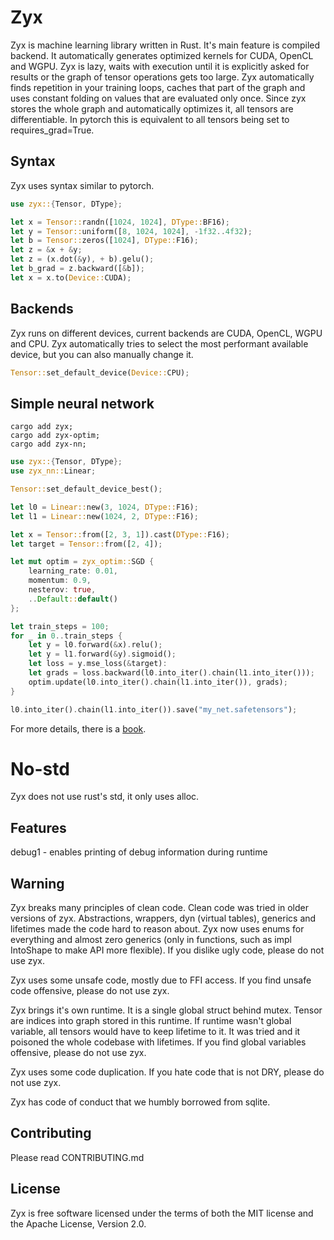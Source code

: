 # Zyx

Zyx is machine learning library written in Rust.
It's main feature is compiled backend. It automatically generates
optimized kernels for CUDA, OpenCL and WGPU.
Zyx is lazy, waits with execution until it is explicitly asked for results
or the graph of tensor operations gets too large.
Zyx automatically finds repetition in your training loops, caches
that part of the graph and uses constant folding on values that are evaluated
only once. Since zyx stores the whole graph and automatically optimizes it,
all tensors are differentiable. In pytorch this is equivalent to all tensors
being set to requires_grad=True.

## Syntax

Zyx uses syntax similar to pytorch.

```rust
use zyx::{Tensor, DType};

let x = Tensor::randn([1024, 1024], DType::BF16);
let y = Tensor::uniform([8, 1024, 1024], -1f32..4f32);
let b = Tensor::zeros([1024], DType::F16);
let z = &x + &y;
let z = (x.dot(&y), + b).gelu();
let b_grad = z.backward([&b]);
let x = x.to(Device::CUDA);
```

## Backends

Zyx runs on different devices, current backends are CUDA, OpenCL, WGPU and CPU.
Zyx automatically tries to select the most performant available device, but you can also manually change it.
```rust
Tensor::set_default_device(Device::CPU);
```

## Simple neural network

```shell
cargo add zyx;
cargo add zyx-optim;
cargo add zyx-nn;
```
```rust
use zyx::{Tensor, DType};
use zyx_nn::Linear;

Tensor::set_default_device_best();

let l0 = Linear::new(3, 1024, DType::F16);
let l1 = Linear::new(1024, 2, DType::F16);

let x = Tensor::from([2, 3, 1]).cast(DType::F16);
let target = Tensor::from([2, 4]);

let mut optim = zyx_optim::SGD {
    learning_rate: 0.01,
    momentum: 0.9,
    nesterov: true,
    ..Default::default()
};

let train_steps = 100;
for _ in 0..train_steps {
    let y = l0.forward(&x).relu();
    let y = l1.forward(&y).sigmoid();
    let loss = y.mse_loss(&target):
    let grads = loss.backward(l0.into_iter().chain(l1.into_iter()));
    optim.update(l0.into_iter().chain(l1.into_iter()), grads);
}

l0.into_iter().chain(l1.into_iter()).save("my_net.safetensors");
```

For more details, there is a [book](https://zk4x.github.io/zyx).

# No-std

Zyx does not use rust's std, it only uses alloc.

## Features

debug1 - enables printing of debug information during runtime

## Warning

Zyx breaks many principles of clean code. Clean code was tried in older versions of zyx.
Abstractions, wrappers, dyn (virtual tables), generics and lifetimes made the code hard
to reason about. Zyx now uses enums for everything and almost zero generics (only in functions,
such as impl IntoShape to make API more flexible). If you dislike ugly code, please do not use zyx.

Zyx uses some unsafe code, mostly due to FFI access. If you find unsafe code offensive,
please do not use zyx.

Zyx brings it's own runtime. It is a single global struct behind mutex.
Tensor are indices into graph stored in this runtime. If runtime wasn't
global variable, all tensors would have to keep lifetime to it. It was
tried and it poisoned the whole codebase with lifetimes. If you find global variables
offensive, please do not use zyx.

Zyx uses some code duplication. If you hate code that is not DRY, please do not use zyx.

Zyx has code of conduct that we humbly borrowed from sqlite.

## Contributing

Please read CONTRIBUTING.md

## License

Zyx is free software licensed under the terms of both the MIT license and the Apache License, Version 2.0.
